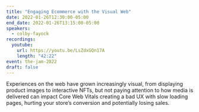 ```yaml
---
title: "Engaging Ecommerce with the Visual Web"
date: 2022-01-26T12:30:00-05:00
end_date: 2022-01-26T13:15:00-05:00
speakers:
  - colby-fayock
recordings:
  youtube:
    url: https://youtu.be/LsZdxGQn17A
    length: "42:22"
event: the-jam-2022
draft: false
---
```


Experiences on the web have grown increasingly visual, from displaying product images to interactive NFTs, but not paying attention to how media is delivered can impact Core Web Vitals creating a bad UX with slow loading pages, hurting your store’s conversion and potentially losing sales.
